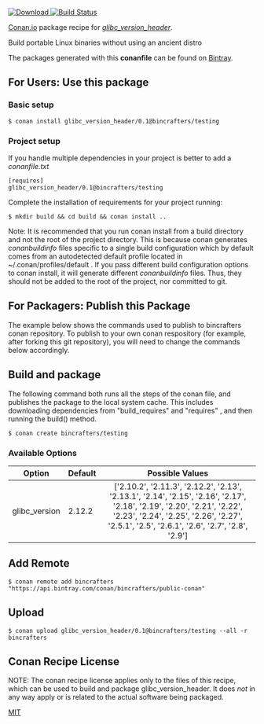 [![Download](https://api.bintray.com/packages/bincrafters/public-conan/glibc_version_header%3Abincrafters/images/download.svg) ](https://bintray.com/bincrafters/public-conan/glibc_version_header%3Abincrafters/_latestVersion)
[![Build Status](https://travis-ci.org/bincrafters/conan-glibc_version_header.svg?branch=testing%2F0.1)](https://travis-ci.org/bincrafters/conan-glibc_version_header)

[Conan.io](https://conan.io) package recipe for [*glibc_version_header*](https://github.com/wheybags/glibc_version_header).

Build portable Linux binaries without using an ancient distro

The packages generated with this **conanfile** can be found on [Bintray](https://bintray.com/bincrafters/public-conan/glibc_version_header%3Abincrafters).

## For Users: Use this package

### Basic setup

    $ conan install glibc_version_header/0.1@bincrafters/testing

### Project setup

If you handle multiple dependencies in your project is better to add a *conanfile.txt*

    [requires]
    glibc_version_header/0.1@bincrafters/testing


Complete the installation of requirements for your project running:

    $ mkdir build && cd build && conan install ..

Note: It is recommended that you run conan install from a build directory and not the root of the project directory.  This is because conan generates *conanbuildinfo* files specific to a single build configuration which by default comes from an autodetected default profile located in ~/.conan/profiles/default .  If you pass different build configuration options to conan install, it will generate different *conanbuildinfo* files.  Thus, they should not be added to the root of the project, nor committed to git.

## For Packagers: Publish this Package

The example below shows the commands used to publish to bincrafters conan repository. To publish to your own conan respository (for example, after forking this git repository), you will need to change the commands below accordingly.

## Build and package

The following command both runs all the steps of the conan file, and publishes the package to the local system cache.  This includes downloading dependencies from "build_requires" and "requires" , and then running the build() method.

    $ conan create bincrafters/testing


### Available Options
| Option        | Default | Possible Values  |
| ------------- |:----------------- |:------------:|
| glibc_version      | 2.12.2 |  ['2.10.2', '2.11.3', '2.12.2', '2.13', '2.13.1', '2.14', '2.15', '2.16', '2.17', '2.18', '2.19', '2.20', '2.21', '2.22', '2.23', '2.24', '2.25', '2.26', '2.27', '2.5.1', '2.5', '2.6.1', '2.6', '2.7', '2.8', '2.9'] |

## Add Remote

    $ conan remote add bincrafters "https://api.bintray.com/conan/bincrafters/public-conan"

## Upload

    $ conan upload glibc_version_header/0.1@bincrafters/testing --all -r bincrafters


## Conan Recipe License

NOTE: The conan recipe license applies only to the files of this recipe, which can be used to build and package glibc_version_header.
It does *not* in any way apply or is related to the actual software being packaged.

[MIT](git@github.com:bincrafters/conan-glibc_version_header.git/blob/testing/0.1/LICENSE.md)
